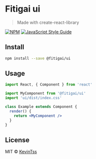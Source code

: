 # Fitigai ui

> Made with create-react-library

[![NPM](https://img.shields.io/npm/v/ui.svg)](https://www.npmjs.com/package/ui) [![JavaScript Style Guide](https://img.shields.io/badge/code_style-standard-brightgreen.svg)](https://standardjs.com)

## Install

```bash
npm install --save @fitigai/ui
```

## Usage

```jsx
import React, { Component } from 'react'

import MyComponent from '@fitigai/ui'
import 'ui/dist/index.css'

class Example extends Component {
  render() {
    return <MyComponent />
  }
}
```

## License

MIT © [KevinTss](https://github.com/KevinTss)
